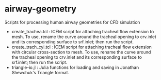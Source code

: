 # airway-geometry

Scripts for processing human airway geometries for CFD simulation

* create_trachea.tcl : ICEM script for attaching tracheal flow extension to mesh. To use, rename the curve around the tracheal opening to crv.inlet and its corresponding surface to srf.inlet; then run the script.
* create_trach_cyl.tcl : ICEM script for attaching tracheal flow extension with circular cross-section to mesh. To use, rename the curve around the tracheal opening to crv.inlet and its corresponding surface to srf.inlet; then run the script.
* triangle-io.jl : Julia functions for loading and saving in Jonathan Shewchuk's Triangle format.

